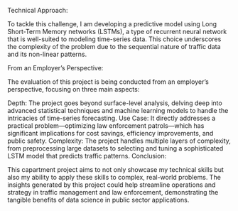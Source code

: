 Technical Approach:

To tackle this challenge, I am developing a predictive model using Long Short-Term Memory networks (LSTMs), a type of recurrent neural network that is well-suited to modeling time-series data. This choice underscores the complexity of the problem due to the sequential nature of traffic data and its non-linear patterns.

From an Employer’s Perspective:

The evaluation of this project is being conducted from an employer’s perspective, focusing on three main aspects:

Depth: The project goes beyond surface-level analysis, delving deep into advanced statistical techniques and machine learning models to handle the intricacies of time-series forecasting.
Use Case: It directly addresses a practical problem—optimizing law enforcement patrols—which has significant implications for cost savings, efficiency improvements, and public safety.
Complexity: The project handles multiple layers of complexity, from preprocessing large datasets to selecting and tuning a sophisticated LSTM model that predicts traffic patterns.
Conclusion:

This capartment project aims to not only showcase my technical skills but also my ability to apply these skills to complex, real-world problems. The insights generated by this project could help streamline operations and strategy in traffic management and law enforcement, demonstrating the tangible benefits of data science in public sector applications.
